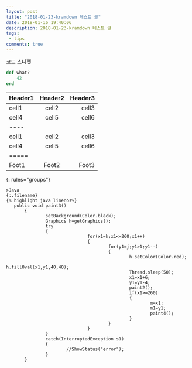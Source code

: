 ```yaml
---
layout: post
title: "2018-01-23-kramdown 테스트 글"
date: 2018-01-16 19:40:06
description: 2018-01-23-kramdown 테스트 글
tags: 
 - tips
comments: true
---
```


코드 스니펫
~~~ ruby
def what?
    42
end
~~~



| Header1 | Header2 | Header3 |
|:--------|:-------:|--------:|
| cell1   | cell2   | cell3   |
| cell4   | cell5   | cell6   |
|----
| cell1   | cell2   | cell3   |
| cell4   | cell5   | cell6   |
|=====
| Foot1   | Foot2   | Foot3
{: rules="groups"}


```
>Java
{:.filename}
{% highlight java linenos%}
   public void paint3()
       {
               setBackground(Color.black);
               Graphics h=getGraphics();
               try
               {
                               for(x1=k;x1<=260;x1++)
                               {
                                       for(y1=j;y1>1;y1--)
                                       {
                                               h.setColor(Color.red);
                                               h.fillOval(x1,y1,40,40);
                                               Thread.sleep(50);
                                               x1=x1+6;
                                               y1=y1-4;
                                               paint2();
                                               if(x1>=260)
                                               {
                                                       m=x1;
                                                       m1=y1;
                                                       paint4();
                                               }
                                       }
                               }
               }
               catch(InterruptedException s1)
               {
                       //ShowStatus("error");
               }
       }


```